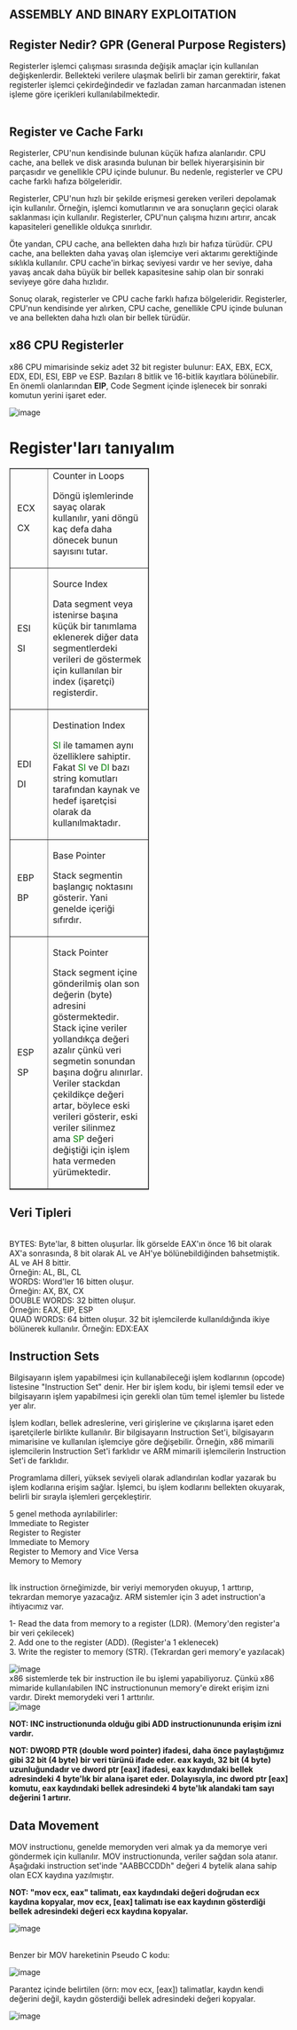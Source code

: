 ## ASSEMBLY AND BINARY EXPLOITATION
<h2>Register Nedir? GPR (General Purpose Registers)</h2>
Registerler işlemci çalışması sırasında değişik amaçlar için kullanılan değişkenlerdir. Bellekteki verilere ulaşmak belirli bir zaman gerektirir, fakat registerler işlemci çekirdeğindedir ve fazladan zaman harcanmadan istenen işleme göre içerikleri kullanılabilmektedir.<br><br>

<h2>Register ve Cache Farkı</h2>
Registerler, CPU'nun kendisinde bulunan küçük hafıza alanlarıdır. CPU cache, ana bellek ve disk arasında bulunan bir bellek hiyerarşisinin bir parçasıdır ve genellikle CPU içinde bulunur. Bu nedenle, registerler ve CPU cache farklı hafıza bölgeleridir.

Registerler, CPU'nun hızlı bir şekilde erişmesi gereken verileri depolamak için kullanılır. Örneğin, işlemci komutlarının ve ara sonuçların geçici olarak saklanması için kullanılır. Registerler, CPU'nun çalışma hızını artırır, ancak kapasiteleri genellikle oldukça sınırlıdır.

Öte yandan, CPU cache, ana bellekten daha hızlı bir hafıza türüdür. CPU cache, ana bellekten daha yavaş olan işlemciye veri aktarımı gerektiğinde sıklıkla kullanılır. CPU cache'in birkaç seviyesi vardır ve her seviye, daha yavaş ancak daha büyük bir bellek kapasitesine sahip olan bir sonraki seviyeye göre daha hızlıdır.

Sonuç olarak, registerler ve CPU cache farklı hafıza bölgeleridir. Registerler, CPU'nun kendisinde yer alırken, CPU cache, genellikle CPU içinde bulunan ve ana bellekten daha hızlı olan bir bellek türüdür.

<h2>x86 CPU Registerler</h2>
x86 CPU mimarisinde sekiz adet 32 bit register bulunur: EAX, EBX, ECX, EDX, EDI, ESI, EBP ve ESP. Bazıları 8 bitlik ve 16-bitlik kayıtlara bölünebilir. En önemli olanlarından <b>EIP</b>, Code Segment içinde işlenecek bir sonraki komutun yerini işaret eder.

![image](https://user-images.githubusercontent.com/88983987/219134608-b2c045f5-efad-4cea-a22c-3fa71f6c03e3.png)

<h1>Register'ları tanıyalım</h1>

<table style="width: 50%;" border="1">
<tbody>
<tr style="height: 54px;">
<td style="width: 27.2112%; height: 54px;">
<p>&nbsp;ECX</p>
<p>&nbsp;CX</p>
</td>
<td style="width: 71.7888%; height: 54px;">Counter in Loops
<p>D&ouml;ng&uuml; işlemlerinde saya&ccedil; olarak kullanılır, yani d&ouml;ng&uuml; ka&ccedil; defa daha d&ouml;necek bunun sayısını tutar.</p>
</td>
</tr>
<tr style="height: 20px;">
<td style="width: 27.2112%; height: 20px;">
<p>&nbsp;ESI</p>
<p>&nbsp;SI</p>
</td>
<td style="width: 71.7888%; height: 20px;">
<p>Source Index</p>
<p>Data segment veya istenirse başına k&uuml;&ccedil;&uuml;k bir tanımlama eklenerek diğer data segmentlerdeki verileri de g&ouml;stermek i&ccedil;in kullanılan bir index (işaret&ccedil;i) registerdir.</p>
</td>
</tr>
<tr style="height: 20px;">
<td style="width: 27.2112%; height: 20px;">
<p>&nbsp;EDI</p>
<p>&nbsp;DI</p>
</td>
<td style="width: 71.7888%; height: 20px;">
<p>Destination Index</p>
<p><span style="color: #008000;">SI</span> ile tamamen aynı &ouml;zelliklere sahiptir. Fakat&nbsp;<span style="color: #008000;">SI</span>&nbsp;ve&nbsp;<span style="color: #008000;">DI</span>&nbsp;bazı string komutları tarafından kaynak ve hedef işaret&ccedil;isi olarak da kullanılmaktadır.</p>
</td>
</tr>
<tr style="height: 20.4716px;">
<td style="width: 27.2112%; height: 20.4716px;">
<p>&nbsp;EBP</p>
<p>&nbsp;BP</p>
</td>
<td style="width: 71.7888%; height: 20.4716px;">
<p>Base Pointer</p>
<p>Stack segmentin başlangı&ccedil; noktasını g&ouml;sterir. Yani genelde i&ccedil;eriği sıfırdır.</p>
</td>
</tr>
<tr style="height: 20px;">
<td style="width: 27.2112%; height: 20px;">
<p>&nbsp;ESP</p>
<p>&nbsp;SP</p>
</td>
<td style="width: 71.7888%; height: 20px;">
<p>Stack Pointer</p>
<p>Stack segment i&ccedil;ine g&ouml;nderilmiş olan son değerin (byte) adresini g&ouml;stermektedir. Stack i&ccedil;ine veriler yollandık&ccedil;a değeri azalır &ccedil;&uuml;nk&uuml; veri segmetin sonundan başına doğru alınırlar. Veriler stackdan &ccedil;ekildik&ccedil;e değeri artar, b&ouml;ylece eski verileri g&ouml;sterir, eski veriler silinmez ama&nbsp;<span style="color: #008000;">SP</span>&nbsp;değeri değiştiği i&ccedil;in işlem hata vermeden y&uuml;r&uuml;mektedir.</p>
</td>
</tr>
</tbody>
</table>
<!-- DivTable.com -->

<h2>Veri Tipleri</h2><br>
BYTES: Byte'lar, 8 bitten oluşurlar. İlk görselde EAX'ın önce 16 bit olarak AX'a sonrasında, 8 bit olarak AL ve AH'ye bölünebildiğinden bahsetmiştik. AL ve AH 8 bittir. <br>
Örneğin: AL, BL, CL<br>
WORDS: Word'ler 16 bitten oluşur.<br>
Örneğin: AX, BX, CX<br>
DOUBLE WORDS: 32 bitten oluşur. <br>
Örneğin: EAX, EIP, ESP<br>
QUAD WORDS: 64 bitten oluşur. 32 bit işlemcilerde kullanıldığında ikiye bölünerek kullanılır. Örneğin: EDX:EAX<br>

<h2>Instruction Sets</h2>
Bilgisayarın işlem yapabilmesi için kullanabileceği işlem kodlarının (opcode) listesine "Instruction Set" denir. Her bir işlem kodu, bir işlemi temsil eder ve bilgisayarın işlem yapabilmesi için gerekli olan tüm temel işlemler bu listede yer alır.

İşlem kodları, bellek adreslerine, veri girişlerine ve çıkışlarına işaret eden işaretçilerle birlikte kullanılır. Bir bilgisayarın Instruction Set'i, bilgisayarın mimarisine ve kullanılan işlemciye göre değişebilir. Örneğin, x86 mimarili işlemcilerin Instruction Set'i farklıdır ve ARM mimarili işlemcilerin Instruction Set'i de farklıdır.

Programlama dilleri, yüksek seviyeli olarak adlandırılan kodlar yazarak bu işlem kodlarına erişim sağlar. İşlemci, bu işlem kodlarını bellekten okuyarak, belirli bir sırayla işlemleri gerçekleştirir.

5 genel methoda ayrılabilirler:<br>
Immediate to Register<br>
Register to Register<br>
Immediate to Memory<br>
Register to Memory and Vice Versa<br>
Memory to Memory<br>
<br>

İlk instruction örneğimizde, bir veriyi memoryden okuyup, 1 arttırıp, tekrardan memorye yazacağız. ARM sistemler için 3 adet instruction'a ihtiyacımız var.<br>

1- Read the data from memory to a register (LDR). (Memory'den register'a bir veri çekilecek)<br>
2. Add one to the register (ADD). (Register'a 1 eklenecek)<br>
3. Write the register to memory (STR). (Tekrardan geri memory'e yazılacak)<br>

![image](https://user-images.githubusercontent.com/88983987/219164649-f738191b-a04f-497d-bc7c-94df7d2a6d46.png)
<br>
x86 sistemlerde tek bir instruction ile bu işlemi yapabiliyoruz. Çünkü x86 mimaride kullanılabilen INC instructionunun memory'e direkt erişim izni vardır. Direkt memorydeki veri 1 arttırılır.<br>
![image](https://user-images.githubusercontent.com/88983987/219164797-f395b605-1673-454a-bc54-80716756ccd5.png)<br>

<b>NOT: INC instructionunda olduğu gibi ADD instructionununda erişim izni vardır.</b>

<b>NOT: DWORD PTR (double word pointer) ifadesi, daha önce paylaştığımız gibi 32 bit (4 byte) bir veri türünü ifade eder. eax kaydı, 32 bit (4 byte) uzunluğundadır ve dword ptr [eax] ifadesi, eax kaydındaki bellek adresindeki 4 byte'lık bir alana işaret eder. Dolayısıyla, inc dword ptr [eax] komutu, eax kaydındaki bellek adresindeki 4 byte'lık alandaki tam sayı değerini 1 artırır.</b>

<h2>Data Movement</h2>
MOV instructionu, genelde memoryden veri almak ya da memorye veri göndermek için kullanılır.
MOV instructionunda, veriler sağdan sola atanır. Aşağıdaki instruction set'inde "AABBCCDDh" değeri 4 bytelik alana sahip olan ECX kaydına yazılmıştır.<br>

<b>NOT: "mov ecx, eax" talimatı, eax kaydındaki değeri doğrudan ecx kaydına kopyalar, mov ecx, [eax] talimatı ise eax kaydının gösterdiği bellek adresindeki değeri ecx kaydına kopyalar.</b><br>

![image](https://user-images.githubusercontent.com/88983987/219168433-d3bfc301-7f0b-4e5d-8bc6-33c4990d10e0.png)

<br>
Benzer bir MOV hareketinin Pseudo C kodu:

![image](https://user-images.githubusercontent.com/88983987/219170624-f4a716ec-ab28-4cc2-91be-ffb582655420.png)

Parantez içinde belirtilen (örn: mov ecx, [eax]) talimatlar, kaydın kendi değerini değil, kaydın gösterdiği bellek adresindeki değeri kopyalar.

![image](https://user-images.githubusercontent.com/88983987/219172777-101d0b17-686d-481f-b38d-4e0370b75be9.png)

